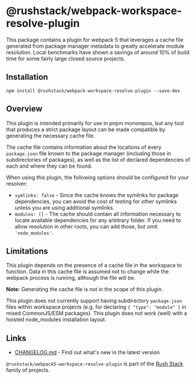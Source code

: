 # @rushstack/webpack-workspace-resolve-plugin

This package contains a plugin for webpack 5 that leverages a cache file generated from package manager metadata to greatly accelerate module resolution.
Local benchmarks have shown a savings of around 10% of build time for some fairly large closed source projects.

## Installation

`npm install @rushstack/webpack-workspace-resolve-plugin --save-dev`

## Overview

This plugin is intended primarily for use in pnpm monorepos, but any tool that produces a strict package layout can be made compatible by generating the necessary cache file.

The cache file contains information about the locations of every `package.json` file known to the package manager (including those in subdirectories of packages), as well as the list of declared dependencies of each and where they can be found.

When using this plugin, the following options should be configured for your resolver:
- `symlinks: false` - Since the cache knows the symlinks for package dependencies, you can avoid the cost of testing for other symlinks unless you are using additional symlinks.
- `modules: []` - The cache should contain all information necessary to locate available dependencies for any arbitrary folder. If you need to allow resolution in other roots, you can add those, but omit `'node_modules'`.

## Limitations

This plugin depends on the presence of a cache file in the workspace to function. Data in this cache file is assumed not to change while the webpack process is running, although the file will be.

**Note:** Generating the cache file is not in the scope of this plugin.

This plugin does not currently support having subdirectory `package.json` files within workspace projects (e.g. for declaring `{ "type": "module" }` in mixed CommonJS/ESM packages).
This plugin does not work (well) with a hoisted node_modules installation layout.

## Links

- [CHANGELOG.md](
  https://github.com/microsoft/rushstack/blob/main/webpack/webpack-workspace-resolve-plugin/CHANGELOG.md) - Find
  out what's new in the latest version

`@rushstack/webpack5-workspace-resolve-plugin` is part of the [Rush Stack](https://rushstack.io/) family of projects.
